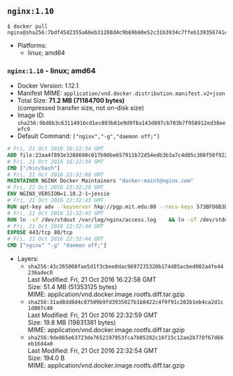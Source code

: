 ## `nginx:1.10`

```console
$ docker pull nginx@sha256:7bdf45d2355a66eb31288d4c9b69b60e52c31b3934c7ffeb139356741e52a468
```

-	Platforms:
	-	linux; amd64

### `nginx:1.10` - linux; amd64

-	Docker Version: 1.12.1
-	Manifest MIME: `application/vnd.docker.distribution.manifest.v2+json`
-	Total Size: **71.2 MB (71184700 bytes)**  
	(compressed transfer size, not on-disk size)
-	Image ID: `sha256:9bd6b3c63114916cd1ec803b81e9d9f8a143d897cb703b7f958912ed38eeefc9`
-	Default Command: `["nginx","-g","daemon off;"]`

```dockerfile
# Fri, 21 Oct 2016 16:22:34 GMT
ADD file:23aa4f893e3288698c017b90be657911b72d54edb3b3a7c4d05c308f50f9228f in / 
# Fri, 21 Oct 2016 16:22:34 GMT
CMD ["/bin/bash"]
# Fri, 21 Oct 2016 22:31:08 GMT
MAINTAINER NGINX Docker Maintainers "docker-maint@nginx.com"
# Fri, 21 Oct 2016 22:32:28 GMT
ENV NGINX_VERSION=1.10.2-1~jessie
# Fri, 21 Oct 2016 22:32:43 GMT
RUN apt-key adv --keyserver hkp://pgp.mit.edu:80 --recv-keys 573BFD6B3D8FBC641079A6ABABF5BD827BD9BF62 	&& echo "deb http://nginx.org/packages/debian/ jessie nginx" >> /etc/apt/sources.list 	&& apt-get update 	&& apt-get install --no-install-recommends --no-install-suggests -y 						ca-certificates 						nginx=${NGINX_VERSION} 						nginx-module-xslt 						nginx-module-geoip 						nginx-module-image-filter 						nginx-module-perl 						nginx-module-njs 						gettext-base 	&& rm -rf /var/lib/apt/lists/*
# Fri, 21 Oct 2016 22:32:43 GMT
RUN ln -sf /dev/stdout /var/log/nginx/access.log 	&& ln -sf /dev/stderr /var/log/nginx/error.log
# Fri, 21 Oct 2016 22:32:44 GMT
EXPOSE 443/tcp 80/tcp
# Fri, 21 Oct 2016 22:32:44 GMT
CMD ["nginx" "-g" "daemon off;"]
```

-	Layers:
	-	`sha256:43c265008fae5d1f3cbee0dac9697235320b174d85acbed002a4fe44236adec0`  
		Last Modified: Fri, 21 Oct 2016 16:22:58 GMT  
		Size: 51.4 MB (51353125 bytes)  
		MIME: application/vnd.docker.image.rootfs.diff.tar.gzip
	-	`sha256:31ad8dd8d4c87509b9fd3935027b1b8422c4f9f91c202b1eb4ca2d1c1d007c48`  
		Last Modified: Fri, 21 Oct 2016 22:32:59 GMT  
		Size: 19.8 MB (19831381 bytes)  
		MIME: application/vnd.docker.image.rootfs.diff.tar.gzip
	-	`sha256:9de865e63723de7652197953fca7b05282c16f15c12ae2b778f67d66eb16d4a0`  
		Last Modified: Fri, 21 Oct 2016 22:32:54 GMT  
		Size: 194.0 B  
		MIME: application/vnd.docker.image.rootfs.diff.tar.gzip
